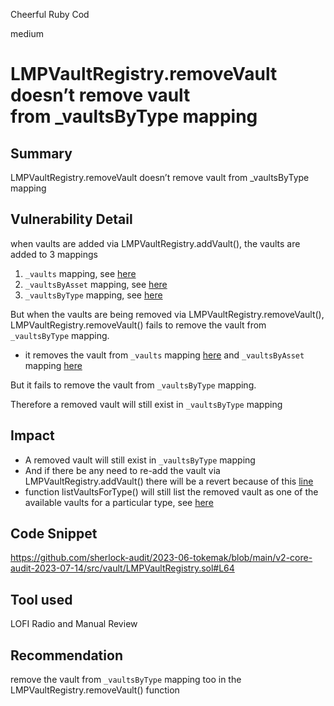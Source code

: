 Cheerful Ruby Cod

medium

# LMPVaultRegistry.removeVault doesn’t remove vault from _vaultsByType mapping
## Summary

LMPVaultRegistry.removeVault doesn’t remove vault from _vaultsByType mapping

## Vulnerability Detail

when vaults are added via LMPVaultRegistry.addVault(), the vaults are added to 3 mappings

1. `_vaults` mapping, see [here](https://github.com/sherlock-audit/2023-06-tokemak/blob/main/v2-core-audit-2023-07-14/src/vault/LMPVaultRegistry.sol#L54)
2. `_vaultsByAsset` mapping, see [here](https://github.com/sherlock-audit/2023-06-tokemak/blob/main/v2-core-audit-2023-07-14/src/vault/LMPVaultRegistry.sol#L58)
3. `_vaultsByType` mapping, see [here](https://github.com/sherlock-audit/2023-06-tokemak/blob/main/v2-core-audit-2023-07-14/src/vault/LMPVaultRegistry.sol#L59)

But when the vaults are being removed via LMPVaultRegistry.removeVault(), LMPVaultRegistry.removeVault() fails to remove the vault from `_vaultsByType` mapping.

- it removes the vault from `_vaults` mapping [here](https://github.com/sherlock-audit/2023-06-tokemak/blob/main/v2-core-audit-2023-07-14/src/vault/LMPVaultRegistry.sol#L68) and `_vaultsByAsset` mapping [here](https://github.com/sherlock-audit/2023-06-tokemak/blob/main/v2-core-audit-2023-07-14/src/vault/LMPVaultRegistry.sol#L79)

But it fails to remove the vault from `_vaultsByType` mapping.

Therefore a removed vault will still exist in `_vaultsByType` mapping

## Impact

- A removed vault will still exist in `_vaultsByType` mapping
- And if there be any need to re-add the vault via LMPVaultRegistry.addVault() there will be a revert because of this [line](https://github.com/sherlock-audit/2023-06-tokemak/blob/main/v2-core-audit-2023-07-14/src/vault/LMPVaultRegistry.sol#L59)
- function listVaultsForType() will still list the removed vault as one of the available vaults for a particular type, see [here](https://github.com/sherlock-audit/2023-06-tokemak/blob/main/v2-core-audit-2023-07-14/src/vault/LMPVaultRegistry.sol#L102-L103)
## Code Snippet

https://github.com/sherlock-audit/2023-06-tokemak/blob/main/v2-core-audit-2023-07-14/src/vault/LMPVaultRegistry.sol#L64

## Tool used

LOFI Radio and Manual Review

## Recommendation

remove the vault from  `_vaultsByType` mapping too in the LMPVaultRegistry.removeVault() function